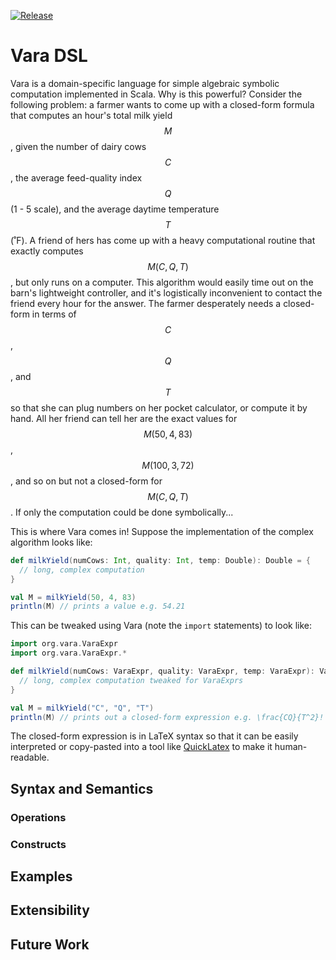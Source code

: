 [![Release](https://img.shields.io/github/v/release/unprosaiclabyrinth/vara?sort=semver)](https://github.com/unprosaiclabyrinth/Vara/releases)

# Vara DSL

Vara is a domain-specific language for simple algebraic symbolic computation implemented in Scala. Why is this powerful? Consider the following problem: a farmer wants to come up with a closed-form formula that computes an hour's total milk yield $$M$$, given the number of dairy cows $$C$$, the average feed-quality index $$Q$$ (1 - 5 scale), and the average daytime temperature $$T$$ (˚F). A friend of hers has come up with a heavy computational routine that exactly computes $$M(C, Q, T)$$, but only runs on a computer. This algorithm would easily time out on the barn's lightweight controller, and it's logistically inconvenient to contact the friend every hour for the answer. The farmer desperately needs a closed-form in terms of $$C$$, $$Q$$, and $$T$$ so that she can plug numbers on her pocket calculator, or compute it by hand. All her friend can tell her are the exact values for $$M(50, 4, 83)$$, $$M(100, 3, 72)$$, and so on but not a closed-form for $$M(C, Q, T)$$. If only the computation could be done symbolically...

This is where Vara comes in! Suppose the implementation of the complex algorithm looks like:
```scala
def milkYield(numCows: Int, quality: Int, temp: Double): Double = {
  // long, complex computation
}

val M = milkYield(50, 4, 83)
println(M) // prints a value e.g. 54.21
```

This can be tweaked using Vara (note the `import` statements) to look like:
```scala
import org.vara.VaraExpr
import org.vara.VaraExpr.*

def milkYield(numCows: VaraExpr, quality: VaraExpr, temp: VaraExpr): VaraExpr = {
  // long, complex computation tweaked for VaraExprs
}

val M = milkYield("C", "Q", "T")
println(M) // prints out a closed-form expression e.g. \frac{CQ}{T^2}!
```
The closed-form expression is in LaTeX syntax so that it can be easily interpreted or copy-pasted into a tool like [QuickLatex](https://www.quicklatex.com/) to make it human-readable.

## Syntax and Semantics

### Operations

### Constructs

## Examples

## Extensibility

## Future Work
